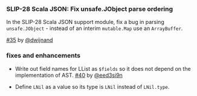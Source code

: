 ### SLIP-28 Scala JSON: Fix unsafe.JObject parse ordering

In the SLIP-28 Scala JSON support module, fix a bug in parsing `unsafe.JObject` - instead of an interim `mutable.Map` use
an `ArrayBuffer`.

[#35][35] by [@dwijnand][@dwijnand]

### fixes and enhancements

- Write out field names for LList as `$fields` so it does not depend on the implementation of AST. [#40][40] by [@eed3si9n][@eed3si9n]
- Define `LNil` as a value so its type is `LNil` instead of `LNil.type`.

  [35]: https://github.com/eed3si9n/sjson-new/pull/35
  [40]: https://github.com/eed3si9n/sjson-new/pull/40
  [@eed3si9n]: https://github.com/eed3si9n
  [@dwijnand]: https://github.com/dwijnand

